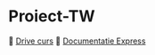 # Proiect-TW
🔗 [Drive curs](https://drive.google.com/drive/u/0/folders/1h059-AbXRFfmXbPUemzj2OrOHeWU3w_E)
🔗 [Documentatie Express](https://expressjs.com/en/api.html)

